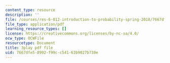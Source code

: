 ```yaml
---
content_type: resource
description: ''
file: /courses/res-6-012-introduction-to-probability-spring-2018/7667dfe58992f99cc54163b9027b730e_99yuPxvdfP8.pdf
file_type: application/pdf
learning_resource_types: []
license: https://creativecommons.org/licenses/by-nc-sa/4.0/
ocw_type: OCWFile
resourcetype: Document
title: 3play pdf file
uid: 7667dfe5-8992-f99c-c541-63b9027b730e
---
```

